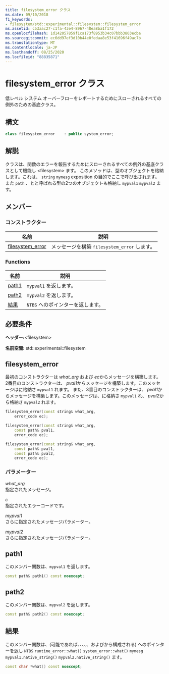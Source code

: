 ```yaml
---
title: filesystem_error クラス
ms.date: 09/10/2018
f1_keywords:
- filesystem/std::experimental::filesystem::filesystem_error
ms.assetid: c53aac27-c1fa-43e4-8967-48ea8ba1f172
ms.openlocfilehash: 1d142057859f1ca173f8953b34c07bbb3803ecba
ms.sourcegitcommit: ec6dd97ef3d10b44e0fedaa8e53f41696f49ac7b
ms.translationtype: MT
ms.contentlocale: ja-JP
ms.lasthandoff: 08/25/2020
ms.locfileid: "88835871"
---
```

# <a name="filesystem_error-class"></a>filesystem_error クラス

低レベル システム オーバーフローをレポートするためにスローされるすべての例外のための基底クラス。

## <a name="syntax"></a>構文

```cpp
class filesystem_error    : public system_error;
```

## <a name="remarks"></a>解説

クラスは、関数のエラーを報告するためにスローされるすべての例外の基底クラスとして機能し \<filesystem> ます。 このメソッドは、型のオブジェクトを格納します。これは、 `string` `mymesg` exposition の目的でここで呼び出されます。 また `path` 、とと呼ばれる型の2つのオブジェクトも格納し `mypval1` `mypval2` ます。

## <a name="members"></a>メンバー

### <a name="constructors"></a>コンストラクター

|名前|説明|
|-|-|
|[filesystem_error](#filesystem_error)|メッセージを構築 `filesystem_error` します。|

### <a name="functions"></a>Functions

|名前|説明|
|-|-|
|[path1](#path1)|`mypval1` を返します。|
|[path2](#path2)|`mypval2` を返します。|
|[結果](#what)|`NTBS` へのポインターを返します。|

## <a name="requirements"></a>必要条件

**ヘッダー:**\<filesystem>

**名前空間:** std::experimental::filesystem

## <a name="filesystem_error"></a><a name="filesystem_error"></a> filesystem_error

最初のコンストラクターは *what_arg* および *ec*からメッセージを構築します。 2番目のコンストラクターは、 *pval1*からメッセージを構築します。このメッセージはに格納さ `mypval1` れます。 また、3番目のコンストラクターは、 *pval1*からメッセージを構築します。このメッセージは、に格納さ `mypval1` れ、 *pval2*から格納さ `mypval2` れます。

```cpp
filesystem_error(const string& what_arg,
    error_code ec);

filesystem_error(const string& what_arg,
    const path& pval1,
    error_code ec);

filesystem_error(const string& what_arg,
    const path& pval1,
    const path& pval2,
    error_code ec);
```

### <a name="parameters"></a>パラメーター

*what_arg*\
指定されたメッセージ。

*c*\
指定されたエラーコードです。

*mypval1*\
さらに指定されたメッセージパラメーター。

*mypval2*\
さらに指定されたメッセージパラメーター。

## <a name="path1"></a><a name="path1"></a> path1

このメンバー関数は、`mypval1` を返します。

```cpp
const path& path1() const noexcept;
```

## <a name="path2"></a><a name="path2"></a> path2

このメンバー関数は、`mypval2` を返します。

```cpp
const path& path2() const noexcept;
```

## <a name="what"></a><a name="what"></a> 結果

このメンバー関数は、(可能であれば、、、、、およびから構成される) へのポインターを返し `NTBS` `runtime_error::what()` `system_error::what()` `mymesg` `mypval1.native_string()` `mypval2.native_string()` ます。

```cpp
const char *what() const noexcept;
```
